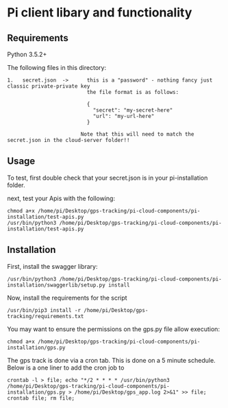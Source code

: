 # Pi client libary and functionality

## Requirements
Python 3.5.2+

The following files in this directory:
```
1.   secret.json  ->      this is a "password" - nothing fancy just classic private-private key
                          the file format is as follows:

                          {
                            "secret": "my-secret-here"
                            "url": "my-url-here"
                          }

                        Note that this will need to match the secret.json in the cloud-server folder!!
```

## Usage
To test, first double check that your secret.json is in your pi-installation folder.

next, test your Apis with the following:
```shell script
chmod a+x /home/pi/Desktop/gps-tracking/pi-cloud-components/pi-installation/test-apis.py
/usr/bin/python3 /home/pi/Desktop/gps-tracking/pi-cloud-components/pi-installation/test-apis.py
```

## Installation

First, install the swagger library:
```shell script
/usr/bin/python3 /home/pi/Desktop/gps-tracking/pi-cloud-components/pi-installation/swaggerlib/setup.py install
```

Now, install the requirements for the script
```shell script
/usr/bin/pip3 install -r /home/pi/Desktop/gps-tracking/requirements.txt
```

You may want to ensure the permissions on the gps.py file allow execution:
```shell script
chmod a+x /home/pi/Desktop/gps-tracking/pi-cloud-components/pi-installation/gps.py
```

The gps track is done via a cron tab. This is done on a 5 minute schedule.
Below is a one liner to add the cron job to 
```shell script
crontab -l > file; echo "*/2 * * * * /usr/bin/python3 /home/pi/Desktop/gps-tracking/pi-cloud-components/pi-installation/gps.py > /home/pi/Desktop/gps_app.log 2>&1" >> file; crontab file; rm file;
```